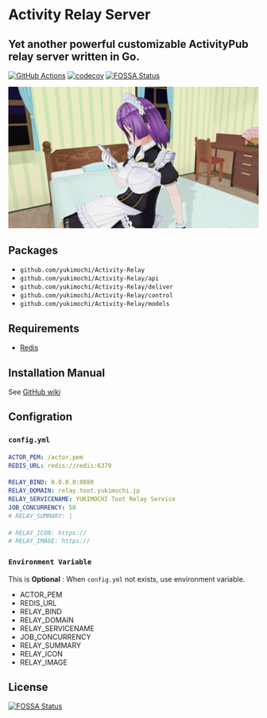 # Activity Relay Server

## Yet another powerful customizable ActivityPub relay server written in Go.

[![GitHub Actions](https://github.com/yukimochi/activity-relay/workflows/Test/badge.svg)](https://github.com/yukimochi/Activity-Relay)
[![codecov](https://codecov.io/gh/yukimochi/Activity-Relay/branch/master/graph/badge.svg)](https://codecov.io/gh/yukimochi/Activity-Relay)
[![FOSSA Status](https://app.fossa.io/api/projects/git%2Bgithub.com%2Fyukimochi%2FActivity-Relay.svg?type=shield)](https://app.fossa.io/projects/git%2Bgithub.com%2Fyukimochi%2FActivity-Relay?ref=badge_shield)

![Powered by Ayame](docs/ayame.png)

## Packages

 - `github.com/yukimochi/Activity-Relay`
 - `github.com/yukimochi/Activity-Relay/api`
 - `github.com/yukimochi/Activity-Relay/deliver`
 - `github.com/yukimochi/Activity-Relay/control`
 - `github.com/yukimochi/Activity-Relay/models`

## Requirements

 - [Redis](https://github.com/antirez/redis)

## Installation Manual

See [GitHub wiki](https://github.com/yukimochi/Activity-Relay/wiki)

## Configration

### `config.yml`

```yaml config.yml
ACTOR_PEM: /actor.pem
REDIS_URL: redis://redis:6379

RELAY_BIND: 0.0.0.0:8080
RELAY_DOMAIN: relay.toot.yukimochi.jp
RELAY_SERVICENAME: YUKIMOCHI Toot Relay Service
JOB_CONCURRENCY: 50
# RELAY_SUMMARY: |

# RELAY_ICON: https://
# RELAY_IMAGE: https://
```

### `Environment Variable`

 This is **Optional** : When `config.yml` not exists, use environment variable.

 - ACTOR_PEM
 - REDIS_URL
 - RELAY_BIND
 - RELAY_DOMAIN
 - RELAY_SERVICENAME
 - JOB_CONCURRENCY
 - RELAY_SUMMARY
 - RELAY_ICON
 - RELAY_IMAGE

## License
[![FOSSA Status](https://app.fossa.io/api/projects/git%2Bgithub.com%2Fyukimochi%2FActivity-Relay.svg?type=large)](https://app.fossa.io/projects/git%2Bgithub.com%2Fyukimochi%2FActivity-Relay?ref=badge_large)